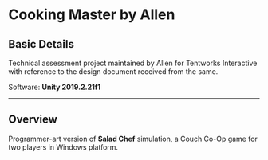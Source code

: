 # Cooking Master by Allen

## Basic Details

 Technical assessment project maintained by Allen for Tentworks Interactive with reference to the design document received from the same. 

 Software: **Unity 2019.2.21f1**

---

## Overview

 Programmer-art version of **Salad Chef** simulation, a Couch Co-Op game for two players in Windows platform.
 
